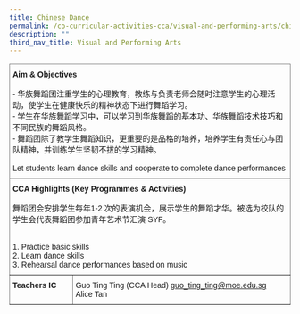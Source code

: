 ```yaml
---
title: Chinese Dance
permalink: /co-curricular-activities-cca/visual-and-performing-arts/chinese-dance/
description: ""
third_nav_title: Visual and Performing Arts
---
```

<style type="text/css">
.tg  {border-collapse:collapse;border-spacing:0;}
.tg td{border-color:black;border-style:solid;border-width:1px;font-family:Arial, sans-serif;font-size:14px;
  overflow:hidden;padding:10px 5px;word-break:normal;}
.tg th{border-color:black;border-style:solid;border-width:1px;font-family:Arial, sans-serif;font-size:14px;
  font-weight:normal;overflow:hidden;padding:10px 5px;word-break:normal;}
.tg .tg-0pky{border-color:inherit;text-align:left;vertical-align:top}
</style>
<table class="tg">
<thead>
  <tr>
    <th class="tg-0pky" colspan="2"><span style="font-weight:bold">Aim &amp; Objectives</span><br><br>- 华族舞蹈团注重学生的心理教育，教练与负责老师会随时注意学生的心理活动，使学生在健康快乐的精神状态下进行舞蹈学习。<br>- 学生在华族舞蹈学习中，可以学习到华族舞蹈的基本功、华族舞蹈技术技巧和不同民族的舞蹈风格。<br>- 舞蹈团除了教学生舞蹈知识，更重要的是品格的培养，培养学生有责任心与团队精神，并训练学生坚韧不拔的学习精神。<br><br><span style="font-weight:400;font-style:normal">Let students learn dance skills and cooperate to complete dance performances</span></th>
  </tr>
</thead>
<tbody>
  <tr>
    <td class="tg-0pky" colspan="2"><span style="font-weight:bold;font-style:normal">CCA Highlights (Key Programmes &amp; Activities)</span><br><br><span style="font-weight:400;font-style:normal">舞蹈团会安排学生每年1-2 次的表演机会，展示学生的舞蹈才华。被选为校队的学生会代表舞蹈团参加青年艺术节汇演 SYF。</span><br><br><br><span style="font-weight:400;font-style:normal"> 1. </span>Practice basic skills<br> 2. Learn dance skills<br> 3. Rehearsal dance performances based on music<br></td>
  </tr>
  <tr>
    <td class="tg-0pky"><span style="font-weight:bold">Teachers IC</span></td>
    <td class="tg-0pky">Guo Ting Ting (CCA Head) <a href="mailto:guo_ting_ting@moe.edu.sg" target="_blank" rel="noopener noreferrer">guo_ting_ting@moe.edu.sg</a><br><span style="font-weight:400;font-style:normal">Alice Tan</span></td>
  </tr>
</tbody>
</table>